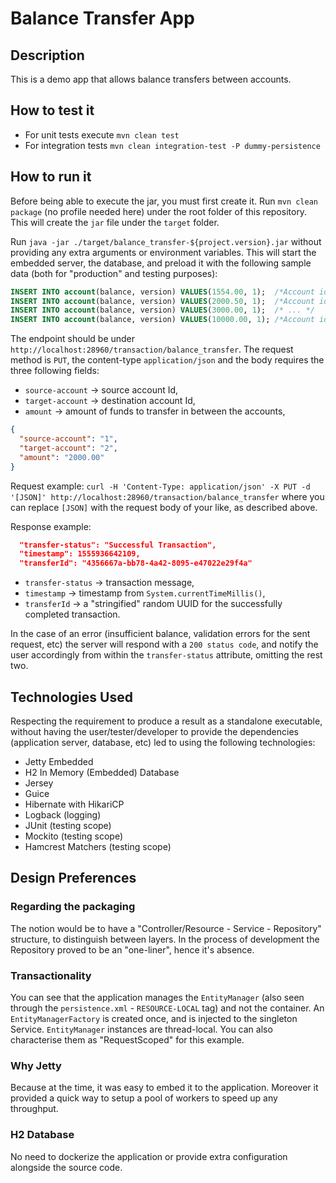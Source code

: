 # Balance Transfer App

## Description
This is a demo app that allows balance transfers between accounts.

## How to test it
- For unit tests execute `mvn clean test`
- For integration tests `mvn clean integration-test -P dummy-persistence`

## How to run it
Before being able to execute the jar, you must first create it. Run `mvn clean package` (no profile needed here) under 
the root folder of this repository. This will create the ``jar`` file under the `target` folder.

Run `java -jar ./target/balance_transfer-${project.version}.jar` without providing any extra arguments or environment
variables. This will start the embedded server, the database, and preload it with the following sample data
(both for "production" and testing purposes):

```sql
INSERT INTO account(balance, version) VALUES(1554.00, 1);  /*Account id is 1... */
INSERT INTO account(balance, version) VALUES(2000.50, 1);  /*Account id is 2... */
INSERT INTO account(balance, version) VALUES(3000.00, 1);  /* ... */
INSERT INTO account(balance, version) VALUES(10000.00, 1); /*Account id is 4 */
``` 

The endpoint should be under `http://localhost:28960/transaction/balance_transfer`. The request method is `PUT`,
the content-type `application/json` and the body requires the three following fields:
- `source-account` -> source account Id,
- `target-account` -> destination account Id,
- `amount` -> amount of funds to transfer in between the accounts,
```json
{
  "source-account": "1",
  "target-account": "2",
  "amount": "2000.00"
}
```

Request example:
`curl -H 'Content-Type: application/json' -X PUT -d '[JSON]' http://localhost:28960/transaction/balance_transfer`
where you can replace `[JSON]` with the request body of your like, as described above.

Response example:
```json
  "transfer-status": "Successful Transaction", 
  "timestamp": 1555936642109,
  "transferId": "4356667a-bb78-4a42-8095-e47022e29f4a"
```
- `transfer-status` -> transaction message,
- `timestamp` -> timestamp from `System.currentTimeMillis()`,
- `transferId` -> a "stringified" random UUID for the successfully completed transaction.
 
In the case of an error (insufficient balance, validation errors for the sent request, etc) the server will respond with
a `200 status code`, and notify the user accordingly from within the `transfer-status` attribute, omitting the rest two.

## Technologies Used
Respecting the requirement to produce a result as a standalone executable, without having the user/tester/developer to
provide the dependencies (application server, database, etc) led to using the following technologies:

- Jetty Embedded
- H2 In Memory (Embedded) Database
- Jersey
- Guice
- Hibernate with HikariCP
- Logback (logging)
- JUnit (testing scope)
- Mockito (testing scope)
- Hamcrest Matchers (testing scope)

## Design Preferences
### Regarding the packaging
The notion would be to have a "Controller/Resource - Service - Repository" structure, to distinguish between layers.
In the process of development the Repository proved to be an "one-liner", hence it's absence.

### Transactionality
You can see that the application manages the `EntityManager`
(also seen through the `persistence.xml` - `RESOURCE-LOCAL` tag) and not the container. An `EntityManagerFactory` is created
once, and is injected to the singleton Service. `EntityManager` instances are thread-local. You can also characterise them
as "RequestScoped" for this example.

### Why Jetty
Because at the time, it was easy to embed it to the application. Moreover it provided a quick way to setup a pool of workers
to speed up any throughput.

### H2 Database
No need to dockerize the application or provide extra configuration alongside the source code.